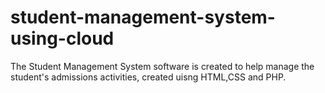 # student-management-system-using-cloud

The Student Management System software is created to help manage the student's admissions activities,
created uisng HTML,CSS and PHP.
